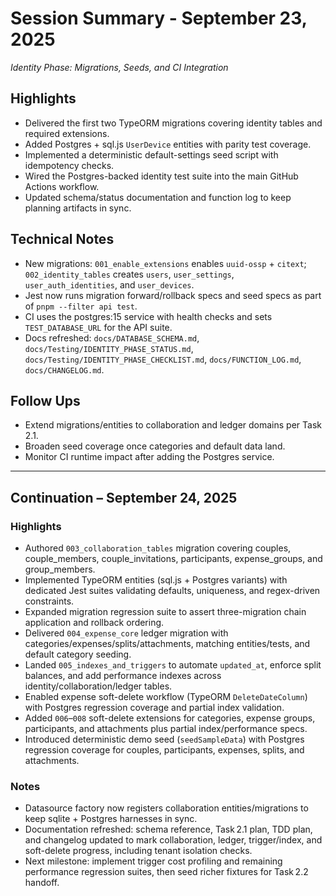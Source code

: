 # Session Summary - September 23, 2025

_Identity Phase: Migrations, Seeds, and CI Integration_

## Highlights

- Delivered the first two TypeORM migrations covering identity tables and required extensions.
- Added Postgres + sql.js `UserDevice` entities with parity test coverage.
- Implemented a deterministic default-settings seed script with idempotency checks.
- Wired the Postgres-backed identity test suite into the main GitHub Actions workflow.
- Updated schema/status documentation and function log to keep planning artifacts in sync.

## Technical Notes

- New migrations: `001_enable_extensions` enables `uuid-ossp` + `citext`; `002_identity_tables` creates `users`, `user_settings`, `user_auth_identities`, and `user_devices`.
- Jest now runs migration forward/rollback specs and seed specs as part of `pnpm --filter api test`.
- CI uses the postgres:15 service with health checks and sets `TEST_DATABASE_URL` for the API suite.
- Docs refreshed: `docs/DATABASE_SCHEMA.md`, `docs/Testing/IDENTITY_PHASE_STATUS.md`, `docs/Testing/IDENTITY_PHASE_CHECKLIST.md`, `docs/FUNCTION_LOG.md`, `docs/CHANGELOG.md`.

## Follow Ups

- Extend migrations/entities to collaboration and ledger domains per Task 2.1.
- Broaden seed coverage once categories and default data land.
- Monitor CI runtime impact after adding the Postgres service.

---

## Continuation – September 24, 2025

### Highlights

- Authored `003_collaboration_tables` migration covering couples, couple_members, couple_invitations, participants, expense_groups, and group_members.
- Implemented TypeORM entities (sql.js + Postgres variants) with dedicated Jest suites validating defaults, uniqueness, and regex-driven constraints.
- Expanded migration regression suite to assert three-migration chain application and rollback ordering.
- Delivered `004_expense_core` ledger migration with categories/expenses/splits/attachments, matching entities/tests, and default category seeding.
- Landed `005_indexes_and_triggers` to automate `updated_at`, enforce split balances, and add performance indexes across identity/collaboration/ledger tables.
- Enabled expense soft-delete workflow (TypeORM `DeleteDateColumn`) with Postgres regression coverage and partial index validation.
- Added `006`–`008` soft-delete extensions for categories, expense groups, participants, and attachments plus partial index/performance specs.
- Introduced deterministic demo seed (`seedSampleData`) with Postgres regression coverage for couples, participants, expenses, splits, and attachments.

### Notes

- Datasource factory now registers collaboration entities/migrations to keep sqlite + Postgres harnesses in sync.
- Documentation refreshed: schema reference, Task 2.1 plan, TDD plan, and changelog updated to mark collaboration, ledger, trigger/index, and soft-delete progress, including tenant isolation checks.
- Next milestone: implement trigger cost profiling and remaining performance regression suites, then seed richer fixtures for Task 2.2 handoff.
